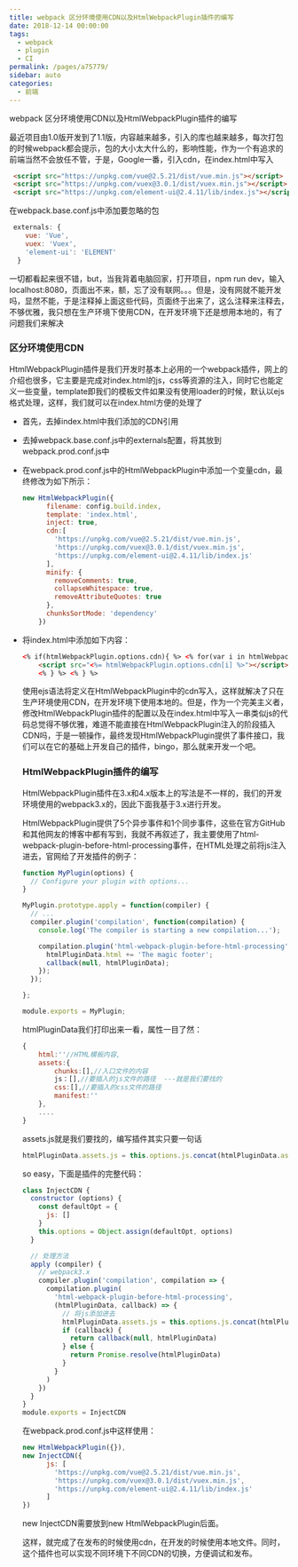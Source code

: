 ```yaml
---
title: webpack 区分环境使用CDN以及HtmlWebpackPlugin插件的编写
date: 2018-12-14 00:00:00
tags: 
  - webpack
  - plugin
  - CI
permalink: /pages/a75779/
sidebar: auto
categories: 
  - 前端
---
```


webpack 区分环境使用CDN以及HtmlWebpackPlugin插件的编写

<!-- more -->

最近项目由1.0版开发到了1.1版，内容越来越多，引入的库也越来越多，每次打包的时候webpack都会提示，包的大小太大什么的，影响性能，作为一个有追求的前端当然不会放任不管，于是，Google一番，引入cdn，在index.html中写入

```html
 <script src="https://unpkg.com/vue@2.5.21/dist/vue.min.js"></script>
 <script src="https://unpkg.com/vuex@3.0.1/dist/vuex.min.js"></script>
 <script src="https://unpkg.com/element-ui@2.4.11/lib/index.js"></script>
```

在webpack.base.conf.js中添加要忽略的包

```js
 externals: {
    vue: 'Vue',
    vuex: 'Vuex',
    'element-ui': 'ELEMENT'
  }
```

一切都看起来很不错，but，当我背着电脑回家，打开项目，npm run dev，输入localhost:8080，页面出不来，额，忘了没有联网。。。但是，没有网就不能开发吗，显然不能，于是注释掉上面这些代码，页面终于出来了，这么注释来注释去，不够优雅，我只想在生产环境下使用CDN，在开发环境下还是想用本地的，有了问题我们来解决

### 区分环境使用CDN

HtmlWebpackPlugin插件是我们开发时基本上必用的一个webpack插件，网上的介绍也很多，它主要是完成对index.html的js，css等资源的注入，同时它也能定义一些变量，template即我们的模板文件如果没有使用loader的时候，默认以ejs格式处理，这样，我们就可以在index.html方便的处理了

* 首先，去掉index.html中我们添加的CDN引用

* 去掉webpack.base.conf.js中的externals配置，将其放到webpack.prod.conf.js中

* 在webpack.prod.conf.js中的HtmlWebpackPlugin中添加一个变量cdn，最终修改为如下所示：

  ```js
  new HtmlWebpackPlugin({
        filename: config.build.index,
        template: 'index.html',
        inject: true,
        cdn:[
          'https://unpkg.com/vue@2.5.21/dist/vue.min.js',
          'https://unpkg.com/vuex@3.0.1/dist/vuex.min.js',
          'https://unpkg.com/element-ui@2.4.11/lib/index.js'
        ],
        minify: {
          removeComments: true,
          collapseWhitespace: true,
          removeAttributeQuotes: true
        },
        chunksSortMode: 'dependency'
      })
  ```

* 将index.html中添加如下内容：

  ```html
  <% if(htmlWebpackPlugin.options.cdn){ %> <% for(var i in htmlWebpackPlugin.options.cdn){ %>
      <script src="<%= htmlWebpackPlugin.options.cdn[i] %>"></script>
      <% } %> <% } %>
  ```

  使用ejs语法将定义在HtmlWebpackPlugin中的cdn写入，这样就解决了只在生产环境使用CDN，在开发环境下使用本地的。但是，作为一个完美主义者，修改HtmlWebpackPlugin插件的配置以及在index.html中写入一串类似js的代码总觉得不够优雅，难道不能直接在HtmlWebpackPlugin注入的阶段插入CDN吗，于是一顿操作，最终发现HtmlWebpackPlugin提供了事件接口，我们可以在它的基础上开发自己的插件，bingo，那么就来开发一个吧。

  ### HtmlWebpackPlugin插件的编写

  HtmlWebpackPlugin插件在3.x和4.x版本上的写法是不一样的，我们的开发环境使用的webpack3.x的，因此下面我基于3.x进行开发。

  HtmlWebpackPlugin提供了5个异步事件和1个同步事件，这些在官方GitHub和其他网友的博客中都有写到，我就不再叙述了，我主要使用了html-webpack-plugin-before-html-processing事件，在HTML处理之前将js注入进去，官网给了开发插件的例子：

  ```js
  function MyPlugin(options) {
    // Configure your plugin with options...
  }
  
  MyPlugin.prototype.apply = function(compiler) {
    // ...
    compiler.plugin('compilation', function(compilation) {
      console.log('The compiler is starting a new compilation...');
  
      compilation.plugin('html-webpack-plugin-before-html-processing', function(htmlPluginData, callback) {
        htmlPluginData.html += 'The magic footer';
        callback(null, htmlPluginData);
      });
    });
  
  };
  
  module.exports = MyPlugin;
  ```

  htmlPluginData我们打印出来一看，属性一目了然：

  ```js
  {
      html:''//HTML模板内容,
      assets:{
          chunks:[],//入口文件的内容
          js：[],//要插入的js文件的路径  ---就是我们要找的
          css:[],//要插入的css文件的路径
          manifest:''
      },
      ....
  }
  ```

  assets.js就是我们要找的，编写插件其实只要一句话

  ```js
  htmlPluginData.assets.js = this.options.js.concat(htmlPluginData.assets.js)
  ```

  so easy，下面是插件的完整代码：

  ```js
  class InjectCDN {
    constructor (options) {
      const defaultOpt = {
        js: []
      }
      this.options = Object.assign(defaultOpt, options)
    }
  
    // 处理方法
    apply (compiler) {
      // webpack3.x
      compiler.plugin('compilation', compilation => {
        compilation.plugin(
          'html-webpack-plugin-before-html-processing',
          (htmlPluginData, callback) => {
            // 将js添加进去
            htmlPluginData.assets.js = this.options.js.concat(htmlPluginData.assets.js)
            if (callback) {
              return callback(null, htmlPluginData)
            } else {
              return Promise.resolve(htmlPluginData)
            }
          }
        )
      })
    }
  }
  module.exports = InjectCDN
  ```

  在webpack.prod.conf.js中这样使用：

  ```js
  new HtmlWebpackPlugin({}),
  new InjectCDN({
        js: [
          'https://unpkg.com/vue@2.5.21/dist/vue.min.js',
          'https://unpkg.com/vuex@3.0.1/dist/vuex.min.js',
          'https://unpkg.com/element-ui@2.4.11/lib/index.js'
        ]
  })
  ```

   new InjectCDN需要放到new HtmlWebpackPlugin后面。

  这样，就完成了在发布的时候使用cdn，在开发的时候使用本地文件。同时，这个插件也可以实现不同环境下不同CDN的切换，方便调试和发布。